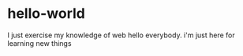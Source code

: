 # hello-world
I just exercise my knowledge of web
hello everybody. i'm just here for learning new things 
